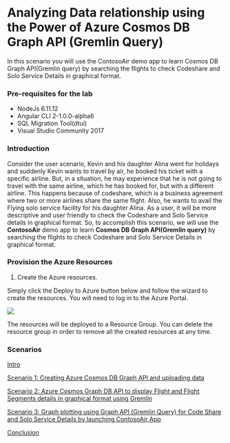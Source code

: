 # Analyzing Data relationship using the Power of Azure Cosmos DB Graph API (Gremlin Query)

In this scenario you will use the ContosoAir demo app to learn Cosmos DB Graph API(Gremlin query) by searching the flights to check Codeshare and Solo Service Details in graphical format.

### Pre-requisites for the lab ###

- NodeJs 6.11.12
- Angular CLI 2-1.0.0-alpha6
- SQL Migration Tool(dtui)
- Visual Studio Community 2017

### Introduction 

Consider the user scenario, Kevin and his daughter Alina went for holidays and suddenly Kevin wants to travel by air, he booked his ticket with a specific airline. But, in a situation, he may experience that he is not going to travel with the same airline, which he has booked for, but with a different airline. This happens because of codeshare, which is a business agreement where two or more airlines share the same flight. Also, he wants to avail the Flying solo service facility for his daughter Alina. As a user, it will be more descriptive and user friendly to check the Codeshare and Solo Service details in graphical format.
So, to accomplish this scenario, we will use the **ContosoAir** demo app to learn **Cosmos DB Graph API(Gremlin query)** by searching the flights to check Codeshare and Solo Service Details in graphical format.


### Provision the Azure Resources ###

1. Create the Azure resources.
    
  Simply click the Deploy to Azure button below and follow the wizard to create the resources. You will need to log in to the Azure Portal.
                                                                     
  <a href="https://portal.azure.com/#create/Microsoft.Template/uri/https://raw.githubusercontent.com/Microsoft/developer-immersion-data/master/labs/sp-gda/gdaexpericence2/story_a_graphapi_of_cosmosdb/deployment/template.json" target="_blank">
    <img src="http://azuredeploy.net/deploybutton.png"/>
  </a>

  The resources will be deployed to a Resource Group. You can delete the resource group in order to remove all the created resources at any time.

### Scenarios ###

<a href="./story_a_graphapi_of_cosmosdb/content/intro.md">Intro</a>

<a href="./story_a_graphapi_of_cosmosdb/content/0.md">Scenario 1: Creating Azure Cosmos DB Graph API and uploading data</a>

<a href="./story_a_graphapi_of_cosmosdb/content/1.md">Scenario 2: Azure Cosmos Graph DB API to display Flight and Flight Segments details in graphical format using Gremlin</a>

<a href="./story_a_graphapi_of_cosmosdb/content/2.md">Scenario 3: Graph plotting using Graph API (Gremlin Query) for Code Share and Solo Service Details by launching ContosoAir App</a>

<a href="./story_a_graphapi_of_cosmosdb/content/conclusion.md">Conclusion</a>   
